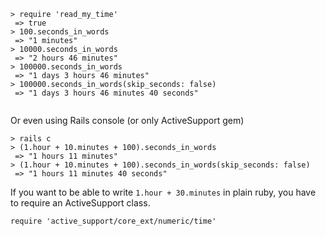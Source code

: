 
```
> require 'read_my_time'
 => true 
> 100.seconds_in_words
 => "1 minutes" 
> 10000.seconds_in_words
 => "2 hours 46 minutes" 
> 100000.seconds_in_words
 => "1 days 3 hours 46 minutes" 
> 100000.seconds_in_words(skip_seconds: false)
 => "1 days 3 hours 46 minutes 40 seconds" 
 
```

Or even using Rails console (or only ActiveSupport gem)

```
> rails c
> (1.hour + 10.minutes + 100).seconds_in_words
 => "1 hours 11 minutes" 
> (1.hour + 10.minutes + 100).seconds_in_words(skip_seconds: false)
 => "1 hours 11 minutes 40 seconds"
 ```
 
 If you want to be able to write ``` 1.hour + 30.minutes ``` in plain ruby, you have to require an ActiveSupport class.
 
 ```
 require 'active_support/core_ext/numeric/time'
 ```

